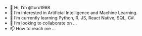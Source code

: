 - 👋 Hi, I’m @toro1998
- 👀 I’m interested in Artificial Intelligence and Machine Learning.
- 🌱 I’m currently learning Python, R, JS, React Native, SQL, C#.
- 💞️ I’m looking to collaborate on ...
- 📫 How to reach me ...

<!---
toro1998/toro1998 is a ✨ special ✨ repository because its `README.md` (this file) appears on your GitHub profile.
You can click the Preview link to take a look at your changes.
--->
